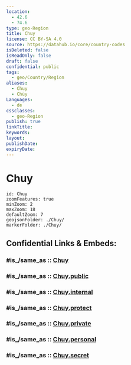 ```yaml
---
location:
  - 42.6
  - 74.6
type: geo-Region
title: Chuy
license: CC BY-SA 4.0
source: https://datahub.io/core/country-codes
isDeleted: false
isReadOnly: false
draft: false
confidential: public
tags:
  - geo/Country/Region
aliases:
  - Chuy
  - Chüy
Languages:
  - de
cssclasses:
  - geo-Region
publish: true
linkTitle: 
keywords: 
layout: 
publishDate: 
expiryDate:
---
```


# Chuy

```leaflet
id: Chuy
zoomFeatures: true 
minZoom: 2 
maxZoom: 18
defaultZoom: 7
geojsonFolder: ./Chuy/
markerFolder: ./Chuy/
```


## Confidential Links & Embeds: 

### #is_/same_as :: [Chuy](/_Standards/Earth/Continent/Asia/Asia~Central/Kyrgyzstan/Regions~Kyrgyzstan/Chuy.md) 

### #is_/same_as :: [Chuy.public](/_public/Earth/Continent/Asia/Asia~Central/Kyrgyzstan/Regions~Kyrgyzstan/Chuy.public.md) 

### #is_/same_as :: [Chuy.internal](/_internal/Earth/Continent/Asia/Asia~Central/Kyrgyzstan/Regions~Kyrgyzstan/Chuy.internal.md) 

### #is_/same_as :: [Chuy.protect](/_protect/Earth/Continent/Asia/Asia~Central/Kyrgyzstan/Regions~Kyrgyzstan/Chuy.protect.md) 

### #is_/same_as :: [Chuy.private](/_private/Earth/Continent/Asia/Asia~Central/Kyrgyzstan/Regions~Kyrgyzstan/Chuy.private.md) 

### #is_/same_as :: [Chuy.personal](/_personal/Earth/Continent/Asia/Asia~Central/Kyrgyzstan/Regions~Kyrgyzstan/Chuy.personal.md) 

### #is_/same_as :: [Chuy.secret](/_secret/Earth/Continent/Asia/Asia~Central/Kyrgyzstan/Regions~Kyrgyzstan/Chuy.secret.md)

